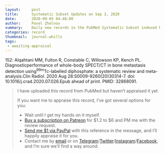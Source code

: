 ```yaml
---
layout:     post
title:      Systematic Subset Updates on Sep 3, 2020
date:       2020-09-05 04:48:00
author:     Pavel Zhelnov
summary:    Daily new records in the PubMed Systematic Subset indexed by Sep 3, 2020.
categories: record
thumbnail:  journal-whills
tags:
 - awaiting-appraisal
---
```

152: Alqahtani MM, Fulton R, Constable C, Willowson KP, Kench PL. Diagnosticperformance of whole-body SPECT/CT in bone metastasis detection using<sup>99m</sup>Tc-labelled diphosphate: a systematic review and meta-analysis.Clin Radiol. 2020 Aug 28:S0009-9260(20)30314-7. doi: 10.1016/j.crad.2020.07.026.Epub ahead of print. PMID: 32868091.
> I have uploaded this record from PubMed but haven’t appraised it yet.
>
> If you want me to appraise this record, I’ve got several options for you:
> * Wait until I get my hands on it myself.
> * [Buy a subscription on Patreon](https://patreon.com/zheln) for $1.2 to $6 and PM me with the review request.
> * [Send me $1 via PayPal](https://paypal.me/pjelnov) with this reference in the message, and I’ll happily appraise it for you.
> * Contact me by [email](mailto:pavel@zheln.com) or on [Telegram](https://t.me/drzhelnov)/[Twitter](https://twitter.com/drzhelnov)/[Instagram](https://instagram.com/igzheln)/[Facebook](https://facebook.com/drzhelnov), and I’m sure we’ll find a way around.

